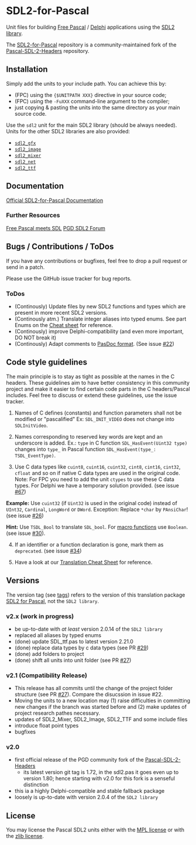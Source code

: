 # SDL2-for-Pascal

Unit files for building
[Free Pascal](https://freepascal.org/) / [Delphi](https://www.embarcadero.com/products/delphi) applications
using the [SDL2 library](https://libsdl.org).

The [SDL2-for-Pascal](https://github.com/PascalGameDevelopment/SDL2-for-Pascal) repository is a community-maintained fork of the [Pascal-SDL-2-Headers](https://github.com/ev1313/Pascal-SDL-2-Headers) repository.

## Installation

Simply add the units to your include path. You can achieve this by:
 - (FPC) using the `{$UNITPATH XXX}` directive in your source code;
 - (FPC) using the `-FuXXX` command-line argument to the compiler;
 - just copying & pasting the units into the same directory as your main source code.

Use the `sdl2` unit for the main SDL2 library (should be always needed). Units for the other SDL2 libraries are also provided:
 - [`sdl2_gfx`](https://www.ferzkopp.net/wordpress/2016/01/02/sdl_gfx-sdl2_gfx/)
 - [`sdl2_image`](https://www.libsdl.org/projects/SDL_image/)
 - [`sdl2_mixer`](https://www.libsdl.org/projects/SDL_mixer/)
 - [`sdl2_net`](https://www.libsdl.org/projects/SDL_net/)
 - [`sdl2_ttf`](https://www.libsdl.org/projects/SDL_ttf/)

## Documentation

[Official SDL2-for-Pascal Documentation](https://pascalgamedevelopment.github.io/SDL2-for-Pascal)

### Further Resources

[Free Pascal meets SDL](https://www.freepascal-meets-sdl.net)
[PGD SDL2 Forum](https://www.pascalgamedevelopment.com/forumdisplay.php?26-SDL-SDL-2)

## Bugs / Contributions / ToDos

If you have any contributions or bugfixes, feel free to drop a pull request or send in a patch.

Please use the GitHub issue tracker for bug reports.

### ToDos

- (Continously) Update files by new SDL2 functions and types which are present in more recent SDL2 versions.
- (Continously atm.) Translate integer aliases into typed enums.
See part Enums on the [Cheat sheet](CHEATSHEET.md) for reference.
- (Continously) improve Delphi-compatibility (and even more important, DO NOT break it)
- (Continously) Adapt comments to [PasDoc format](https://pasdoc.github.io). (See issue [#22](https://github.com/PascalGameDevelopment/SDL2-for-Pascal/issues/22))

## Code style guidelines

The main principle is to stay as tight as possible at the names in the C headers.
These guidelines aim to have better consistency in this community project and make
it easier to find certain code parts in the C headers/Pascal includes. Feel free
to discuss or extend these guidelines, use the issue tracker.

1. Names of C defines (constants) and function parameters shall not be modified or "pascalified"
Ex: `SDL_INIT_VIDEO` does not change into `SDLInitVideo`.

2. Names corresponding to reserved key words are kept and an underscore is added.
Ex.: `type` in C function `SDL_HasEvent(Uint32 type)` changes into `type_`
in Pascal function `SDL_HasEvent(type_: TSDL_EventType)`.

3. Use C data types like `cuint8`, `cuint16`, `cuint32`, `cint8`, `cint16`,
`cint32`, `cfloat` and so on if native C data types are used  in the
original code. Note: For FPC you need to add the unit `ctypes` to use these C
data types. For Delphi we have a temporary solution provided. (see issue [#67](https://github.com/PascalGameDevelopment/SDL2-for-Pascal/issues/67))

**Example:** Use `cuint32` (if `Uint32` is used in
the original code) instead of `UInt32`, `Cardinal`, `LongWord` or `DWord`.
Exception: Replace `*char` by `PAnsiChar`! (see issue [#26](https://github.com/PascalGameDevelopment/SDL2-for-Pascal/issues/26))

**Hint:** Use `TSDL_Bool` to translate `SDL_bool`. For [macro functions](CHEATSHEET.md) use `Boolean`. (see issue [#30](https://github.com/PascalGameDevelopment/SDL2-for-Pascal/issues/30)).

4. If an identifier or a function declaration is gone, mark them as `deprecated`. (see issue [#34](https://github.com/PascalGameDevelopment/SDL2-for-Pascal/issues/34))

5. Have a look at our [Translation Cheat Sheet](CHEATSHEET.md) for reference.

## Versions

The version tag (see [tags](https://github.com/PascalGameDevelopment/SDL2-for-Pascal/tags)) refers to the version of this translation package [SDL2 for Pascal](https://github.com/PascalGameDevelopment/SDL2-for-Pascal), not the `SDL2 library`.

### v2.x (work in progress)

- be up-to-date with _at least_ version 2.0.14 of the `SDL2 library`
- replaced all aliases by typed enums
- (done) update SDL_ttf.pas to latest version 2.21.0
- (done) replace data types by c data types (see PR [#29](https://github.com/PascalGameDevelopment/SDL2-for-Pascal/pull/29)) 
- (done) add folders to project
- (done) shift all units into unit folder (see PR [#27](https://github.com/PascalGameDevelopment/SDL2-for-Pascal/pull/27))

### v2.1 (Compatibility Release)

- This release has all commits until the change of the project folder structure (see PR [#27](https://github.com/PascalGameDevelopment/SDL2-for-Pascal/pull/27)). Compare the disucssion in issue #22.
- Moving the units to a new location may (1) raise difficulties in committing new changes if the branch was started before and (2) make updates of project research pathes necessary.
- updates of SDL2_Mixer, SDL2_Image, SDL2_TTF and some include files
- introduce float point types
- bugfixes

### v2.0

- first official release of the PGD community fork of the [Pascal-SDL-2-Headers](https://github.com/ev1313/Pascal-SDL-2-Headers)
  - its latest version git tag is 1.72, in the sdl2.pas it goes even up to version 1.80; hence starting with v2.0 for this fork is a senseful distinction
- this ia a highly Delphi-compatible and stable fallback package
- loosely is up-to-date with version 2.0.4 of the `SDL2 library`

## License

You may license the Pascal SDL2 units either
with the [MPL license](blob/master/MPL-LICENSE) or
with the [zlib license](blob/master/zlib-LICENSE).
